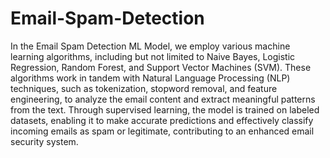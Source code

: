 # Email-Spam-Detection
 In the Email Spam Detection ML Model, we employ various machine learning algorithms, including but not limited to Naive Bayes, Logistic Regression, Random Forest, and Support Vector Machines (SVM). These algorithms work in tandem with Natural Language Processing (NLP) techniques, such as tokenization, stopword removal, and feature engineering, to analyze the email content and extract meaningful patterns from the text. Through supervised learning, the model is trained on labeled datasets, enabling it to make accurate predictions and effectively classify incoming emails as spam or legitimate, contributing to an enhanced email security system.
